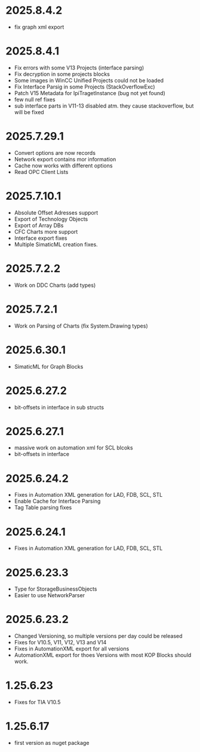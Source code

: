 # 2025.8.4.2
- fix graph xml export

# 2025.8.4.1
- Fix errors with some V13 Projects (interface parsing)
- Fix decryption in some projects blocks
- Some images in WinCC Unified Projects could not be loaded
- Fix Interface Parsig in some Projects (StackOverflowExc)
- Patch V15 Metadata for IpiTragetInstance (bug not yet found)
- few null ref fixes
- sub interface parts in V11-13 disabled atm. they cause stackoverflow, but will be fixed

# 2025.7.29.1
- Convert options are now records
- Network export contains mor information
- Cache now works with different options
- Read OPC Client Lists

# 2025.7.10.1
- Absolute Offset Adresses support
- Export of Technology Objects
- Export of Array DBs
- CFC Charts more support
- Interface export fixes
- Multiple SimaticML creation fixes.
  
# 2025.7.2.2
- Work on DDC Charts (add types)

# 2025.7.2.1
- Work on Parsing of Charts (fix System.Drawing types)

# 2025.6.30.1
- SimaticML for Graph Blocks

# 2025.6.27.2
- bit-offsets in interface in sub structs
 
# 2025.6.27.1
- massive work on automation xml for SCL blcoks
- bit-offsets in interface

# 2025.6.24.2
- Fixes in Automation XML generation for LAD, FDB, SCL, STL
- Enable Cache for Interface Parsing
- Tag Table parsing fixes

# 2025.6.24.1
- Fixes in Automation XML generation for LAD, FDB, SCL, STL

# 2025.6.23.3
- Type for StorageBusinessObjects
- Easier to use NetworkParser

# 2025.6.23.2
- Changed Versioning, so multiple versions per day could be released
- Fixes for V10.5, V11, V12, V13 and V14
- Fixes in AutomationXML export for all versions
- AutomationXML export for thoes Versions with most KOP Blocks should work.

# 1.25.6.23
- Fixes for TIA V10.5

# 1.25.6.17
- first version as nuget package
